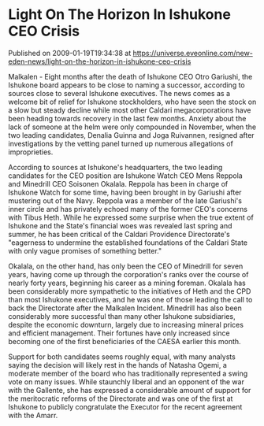 # Light On The Horizon In Ishukone CEO Crisis
Published on 2009-01-19T19:34:38 at https://universe.eveonline.com/new-eden-news/light-on-the-horizon-in-ishukone-ceo-crisis

Malkalen - Eight months after the death of Ishukone CEO Otro Gariushi, the Ishukone board appears to be close to naming a successor, according to sources close to several Ishukone executives. The news comes as a welcome bit of relief for Ishukone stockholders, who have seen the stock on a slow but steady decline while most other Caldari megacorporations have been heading towards recovery in the last few months. Anxiety about the lack of someone at the helm were only compounded in November, when the two leading candidates, Denalia Guinna and Joga Ruivannen, resigned after investigations by the vetting panel turned up numerous allegations of improprieties.

According to sources at Ishukone's headquarters, the two leading candidates for the CEO position are Ishukone Watch CEO Mens Reppola and Minedrill CEO Soisonen Okalala. Reppola has been in charge of Ishukone Watch for some time, having been brought in by Gariushi after mustering out of the Navy. Reppola was a member of the late Gariushi's inner circle and has privately echoed many of the former CEO's concerns with Tibus Heth. While he expressed some surprise when the true extent of Ishukone and the State's financial woes was revealed last spring and summer, he has been critical of the Caldari Providence Directorate's "eagerness to undermine the established foundations of the Caldari State with only vague promises of something better."

Okalala, on the other hand, has only been the CEO of Minedrill for seven years, having come up through the corporation's ranks over the course of nearly forty years, beginning his career as a mining foreman. Okalala has been considerably more sympathetic to the initiatives of Heth and the CPD than most Ishukone executives, and he was one of those leading the call to back the Directorate after the Malkalen Incident. Minedrill has also been considerably more successful than many other Ishukone subsidiaries, despite the economic downturn, largely due to increasing mineral prices and efficient management. Their fortunes have only increased since becoming one of the first beneficiaries of the CAESA earlier this month.

Support for both candidates seems roughly equal, with many analysts saying the decision will likely rest in the hands of Natasha Ogemi, a moderate member of the board who has traditionally represented a swing vote on many issues. While staunchly liberal and an opponent of the war with the Gallente, she has expressed a considerable amount of support for the meritocratic reforms of the Directorate and was one of the first at Ishukone to publicly congratulate the Executor for the recent agreement with the Amarr.
